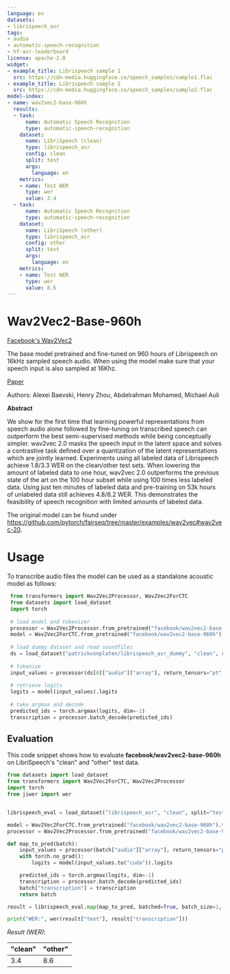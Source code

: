 ```yaml
---
language: en
datasets:
- librispeech_asr
tags:
- audio
- automatic-speech-recognition
- hf-asr-leaderboard
license: apache-2.0
widget:
- example_title: Librispeech sample 1
  src: https://cdn-media.huggingface.co/speech_samples/sample1.flac
- example_title: Librispeech sample 2
  src: https://cdn-media.huggingface.co/speech_samples/sample2.flac
model-index:
- name: wav2vec2-base-960h
  results:
  - task:
      name: Automatic Speech Recognition
      type: automatic-speech-recognition
    dataset:
      name: LibriSpeech (clean)
      type: librispeech_asr
      config: clean
      split: test
      args: 
        language: en
    metrics:
    - name: Test WER
      type: wer
      value: 3.4
  - task:
      name: Automatic Speech Recognition
      type: automatic-speech-recognition
    dataset:
      name: LibriSpeech (other)
      type: librispeech_asr
      config: other
      split: test
      args: 
        language: en
    metrics:
    - name: Test WER
      type: wer
      value: 8.6
---
```


# Wav2Vec2-Base-960h

[Facebook's Wav2Vec2](https://ai.facebook.com/blog/wav2vec-20-learning-the-structure-of-speech-from-raw-audio/)

The base model pretrained and fine-tuned on 960 hours of Librispeech on 16kHz sampled speech audio. When using the model
make sure that your speech input is also sampled at 16Khz.

[Paper](https://arxiv.org/abs/2006.11477)

Authors: Alexei Baevski, Henry Zhou, Abdelrahman Mohamed, Michael Auli

**Abstract**

We show for the first time that learning powerful representations from speech audio alone followed by fine-tuning on transcribed speech can outperform the best semi-supervised methods while being conceptually simpler. wav2vec 2.0 masks the speech input in the latent space and solves a contrastive task defined over a quantization of the latent representations which are jointly learned. Experiments using all labeled data of Librispeech achieve 1.8/3.3 WER on the clean/other test sets. When lowering the amount of labeled data to one hour, wav2vec 2.0 outperforms the previous state of the art on the 100 hour subset while using 100 times less labeled data. Using just ten minutes of labeled data and pre-training on 53k hours of unlabeled data still achieves 4.8/8.2 WER. This demonstrates the feasibility of speech recognition with limited amounts of labeled data.

The original model can be found under https://github.com/pytorch/fairseq/tree/master/examples/wav2vec#wav2vec-20.


# Usage

To transcribe audio files the model can be used as a standalone acoustic model as follows:

```python
 from transformers import Wav2Vec2Processor, Wav2Vec2ForCTC
 from datasets import load_dataset
 import torch
 
 # load model and tokenizer
 processor = Wav2Vec2Processor.from_pretrained("facebook/wav2vec2-base-960h")
 model = Wav2Vec2ForCTC.from_pretrained("facebook/wav2vec2-base-960h")
     
 # load dummy dataset and read soundfiles
 ds = load_dataset("patrickvonplaten/librispeech_asr_dummy", "clean", split="validation")
 
 # tokenize
 input_values = processor(ds[0]["audio"]["array"], return_tensors="pt", padding="longest").input_values  # Batch size 1
 
 # retrieve logits
 logits = model(input_values).logits
 
 # take argmax and decode
 predicted_ids = torch.argmax(logits, dim=-1)
 transcription = processor.batch_decode(predicted_ids)
 ```
 
 ## Evaluation
 
 This code snippet shows how to evaluate **facebook/wav2vec2-base-960h** on LibriSpeech's "clean" and "other" test data.
 
```python
from datasets import load_dataset
from transformers import Wav2Vec2ForCTC, Wav2Vec2Processor
import torch
from jiwer import wer


librispeech_eval = load_dataset("librispeech_asr", "clean", split="test")

model = Wav2Vec2ForCTC.from_pretrained("facebook/wav2vec2-base-960h").to("cuda")
processor = Wav2Vec2Processor.from_pretrained("facebook/wav2vec2-base-960h")

def map_to_pred(batch):
    input_values = processor(batch["audio"]["array"], return_tensors="pt", padding="longest").input_values
    with torch.no_grad():
        logits = model(input_values.to("cuda")).logits

    predicted_ids = torch.argmax(logits, dim=-1)
    transcription = processor.batch_decode(predicted_ids)
    batch["transcription"] = transcription
    return batch

result = librispeech_eval.map(map_to_pred, batched=True, batch_size=1, remove_columns=["audio"])

print("WER:", wer(result["text"], result["transcription"]))
```

*Result (WER)*:

| "clean" | "other" |
|---|---|
| 3.4 | 8.6 |
